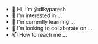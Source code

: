 - 👋 Hi, I’m @dikyparesh
- 👀 I’m interested in ...
- 🌱 I’m currently learning ...
- 💞️ I’m looking to collaborate on ...
- 📫 How to reach me ...

<!---
dikyparesh/dikyparesh is a ✨ special ✨ repository because its `README.md` (this file) appears on your GitHub profile.
You can click the Preview link to take a look at your changes.
--->
